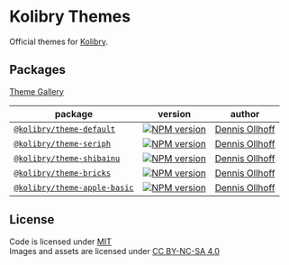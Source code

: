 # Kolibry Themes

Official themes for [Kolibry](https://github.com/kolibry/kolibry).

## Packages

[Theme Gallery](https://kolibry.dev/themes/gallery.html)

| package | version | author |
| --- | --- | --- |
| [`@kolibry/theme-default`](./packages/theme-default) | [![NPM version](https://img.shields.io/npm/v/@kolibry/theme-default?color=2B90B6&label=)](https://www.npmjs.com/package/@kolibry/theme-default) | [Dennis Ollhoff](https://github.com/nyxb) |
| [`@kolibry/theme-seriph`](./packages/theme-seriph) | [![NPM version](https://img.shields.io/npm/v/@kolibry/theme-seriph?color=2B90B6&label=)](https://www.npmjs.com/package/@kolibry/theme-seriph) | [Dennis Ollhoff](https://github.com/nyxb) |
| [`@kolibry/theme-shibainu`](./packages/theme-shibainu) | [![NPM version](https://img.shields.io/npm/v/@kolibry/theme-shibainu?color=2B90B6&label=)](https://www.npmjs.com/package/@kolibry/theme-shibainu) | [Dennis Ollhoff](https://github.com/nyxb) |
| [`@kolibry/theme-bricks`](./packages/theme-bricks) | [![NPM version](https://img.shields.io/npm/v/@kolibry/theme-bricks?color=2B90B6&label=)](https://www.npmjs.com/package/@kolibry/theme-bricks) | [Dennis Ollhoff](https://github.com/nyxb) |
| [`@kolibry/theme-apple-basic`](./packages/theme-apple-basic) | [![NPM version](https://img.shields.io/npm/v/@kolibry/theme-apple-basic?color=2B90B6&label=)](https://www.npmjs.com/package/@kolibry/theme-apple-basic) | [Dennis Ollhoff](https://github.com/nyxb) |

## License

Code is licensed under [MIT](./LICENSE)<br>
Images and assets are licensed under [CC BY-NC-SA 4.0](https://creativecommons.org/licenses/by-nc-sa/4.0)
